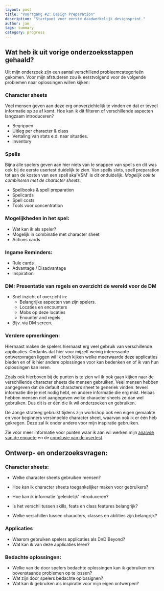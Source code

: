 ```yaml
---
layout: post
title: "Voortgang #2: Design Preparation"
description: "Startpunt voor eerste daadwerkelijk designsprint."
author: jan
tags: summary
category: progress
---
```



## Wat heb ik uit vorige onderzoeksstappen gehaald?

Uit mijn onderzoek zijn een aantal verschillend probleemcategorieën gekomen. Voor mijn afstuderen zou ik eerstvolgend voor de volgende problemen naar oplossingen willen kijken:

### Character sheets  
	
Veel mensen geven aan deze erg onoverzichtelijk te vinden en dat er teveel informatie op ze af komt. Hoe kan ik dit filteren of verschillende aspecten langzaam introduceren?
- Begrippen
- Uitleg per character & class
- Vertaling van stats e.d. naar situaties.
- Inventory

### Spells  
	
Bijna alle spelers geven aan hier niets van te snappen van spells en dit was ook bij de eerste usertest duidelijk te zien. Van spells slots, spell preparation tot aan de kosten van een spell aka'VSM' is dit onduidelijk. _Mogelijk ook te combineren met de character sheets._
- Spellbooks & spell preparation
- Spellcards
- Spell costs
- Tools voor concentration
	
### Mogelijkheden in het spel:  
- Wat kan ik als speler?
- Mogelijk in combinatie met character sheet
- Actions cards

### Ingame Reminders:

- Rule cards
- Advantage / Disadvantage
- Inspiration

### **DM**: Presentatie van regels en overzicht de wereld voor de DM

- Snel inzicht of overzicht in:
	- Belangrijke aspecten van zijn spelers.
	- Locaties en encounters
	- Mobs op deze locaties
	- Enounter and regels.
- Bijv. via DM screen.


### Verdere opmerkingen:

Hiernaast maken de spelers hiernaast erg veel gebruik van verschillende applicaties. Ondanks dat hier voor mijzelf weinig interessante ontwerpvragen liggen wil ik toch kijken welke meerwaarde deze applicaties bieden en of ik hier andere oplossingen voor kan bedenken en of ik van hun oplossingen kan leren. 

Zoals ook hierboven bij de punten is te zien wil ik ook gaan kijken naar de verschillende character sheets die mensen gebruiken. Veel mensen hebben aangegeven dat de default characters sheet te generiek vinden: teveel informatie die je niet nodig hebt, en andere informatie die erg mist. Helaas hebben mensen niet aangegeven welke character sheets ze dan wel gebruiken. Dus dit is er één die ik wil onderzoeken en gebruiken. 

De Jonge strateeg gebruikt tijdens zijn workshop ook een eigen gemaakte en voor beginners versimpelde character sheet, waarvan ook ik er één heb gekregen. Deze zal ik onder andere voor mijn inspiratie gebruiken.

Zie voor meer informatie voor punten waar ik aan wil werken mijn [analyse van de enquete]({{site.url}}/research/2019/02/18/Analyse_Enquete_Problemen.html) en de [conclusie van de usertest]({{site.url}}/research/2019/02/22/Samenvatting-van-User-Test.html). 

## Ontwerp- en onderzoeksvragen:
 
### Character sheets:
 - Welke character sheets gebruiken mensen?
 - Hoe kan ik character sheets toegankelijker maken voor gebruikers?
 - Hoe kan ik informatie 'geleidelijk' introduceren?

 - Is het verschil tussen skills, feats en class features belangrijk?
 - Welke verschillen tussen characters, classes en abilities zijn belangrijk?

### Applicaties
 - Waarom gebruiken spelers applicaties als DnD Beyond?
 - Wat kan ik van deze applicaties leren?

### Bedachte oplossingen:
 - Welke van de door spelers bedachte oplossingen kan ik gebruiken om bovenstaande problemen op te lossen?
 - Wat zijn door spelers bedachte oplossignen?
 - Wat kan ik gebruiken als inspiratie voor mijn eigen ontwerpen?